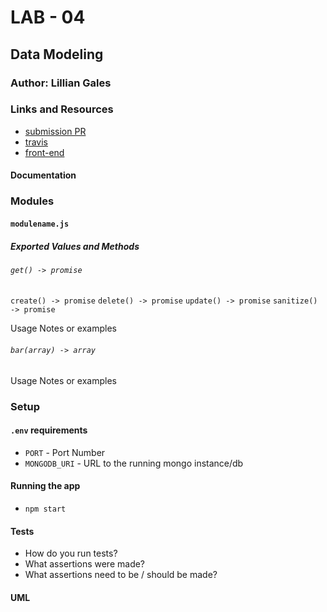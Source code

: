 # LAB - 04

## Data Modeling

### Author: Lillian Gales

### Links and Resources
* [submission PR](https://github.com/lilliangales-401-advanced-javascript/lab4-data-modeling/pull/4)
* [travis](https://travis-ci.com/lilliangales-401-advanced-javascript/lab4-data-modeling/builds/123618689)
* [front-end](https://lab4-data-modeling.herokuapp.com/)

#### Documentation

### Modules
#### `modulename.js`
##### Exported Values and Methods

###### `get() -> promise`
`create() -> promise`
`delete() -> promise`
`update() -> promise`
`sanitize() -> promise`

Usage Notes or examples

###### `bar(array) -> array`
Usage Notes or examples

### Setup
#### `.env` requirements
* `PORT` - Port Number
* `MONGODB_URI` - URL to the running mongo instance/db

#### Running the app
* `npm start`

  
#### Tests
* How do you run tests?
* What assertions were made?
* What assertions need to be / should be made?

#### UML
